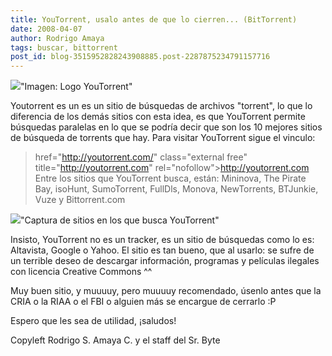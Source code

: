 ```yaml
---
title: YouTorrent, usalo antes de que lo cierren... (BitTorrent)
date: 2008-04-07
author: Rodrigo Amaya
tags: buscar, bittorrent
post_id: blog-3515952828243908885.post-2287875234791157716
---
```


[![](http://bp1.blogger.com/_ayvorITawE4/R_oze0iiowI/AAAAAAAAArY/lGYsWJQ71Pw/s400/captura2.png)](http://bp1.blogger.com/_ayvorITawE4/R_oze0iiowI/AAAAAAAAArY/lGYsWJQ71Pw/s1600-h/captura2.png)"Imagen: Logo YouTorrent"

Youtorrent es un es un sitio de búsquedas de archivos "torrent", lo que lo diferencia de los demás sitios con esta idea, es que YouTorrent permite búsquedas paralelas en lo que se podría decir que son los 10 mejores sitios de búsqueda de torrents que hay. Para visitar YouTorrent sigue el vinculo:

> href="http://youtorrent.com/" class="external free" title="http://youtorrent.com"
> rel="nofollow">http://youtorrent.com
Entre los sitios que YouTorrent busca, están: Mininova, The Pirate Bay, isoHunt, SumoTorrent, FullDls, Monova, NewTorrents, BTJunkie, Vuze y Bittorrent.com

[![](http://bp0.blogger.com/_ayvorITawE4/R_oyIkiiovI/AAAAAAAAArQ/adSiOTrsyq4/s400/captura1.jpg)](http://bp0.blogger.com/_ayvorITawE4/R_oyIkiiovI/AAAAAAAAArQ/adSiOTrsyq4/s1600-h/captura1.jpg)"Captura de sitios en los que busca YouTorrent"

Insisto, YouTorrent no es un tracker, es un sitio de búsquedas como lo es: Altavista, Google o Yahoo. El sitio es tan bueno, que al usarlo: se sufre de un terrible deseo de descargar información, programas y películas ilegales con licencia Creative Commons ^^

Muy buen sitio, y muuuuy, pero muuuuy recomendado, úsenlo antes que la CRIA o la RIAA o el FBI o alguien más se encargue de cerrarlo :P

Espero que les sea de utilidad, ¡saludos!

Copyleft Rodrigo S. Amaya C. y el staff del Sr. Byte